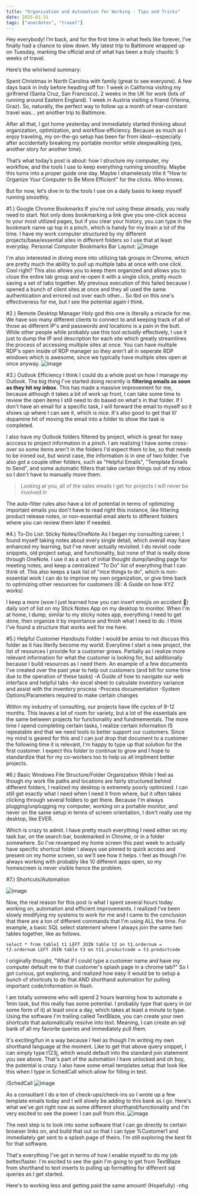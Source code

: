 ```yaml
---
title: "Organization and Automation for Working - Tips and Tricks"
date: 2025-01-31
tags: ["anecdotes", "travel"]
---
```

Hey everybody! I’m back, and for the first time in what feels like forever, I’ve finally had a chance to slow down. My latest trip to Baltimore wrapped up on Tuesday, marking the official end of what has been a truly chaotic 5 weeks of travel.

Here’s the whirlwind summary:

Spent Christmas in North Carolina with family (great to see everyone).
A few days back in Indy before heading off for:
1 week in California visiting my girlfriend (Santa Cruz, San Francisco).
2 weeks in the UK for work (lots of running around Eastern England).
1 week in Austria visiting a friend (Vienna, Graz).
So, naturally, the perfect way to follow up a month of near-constant travel was... yet another trip to Baltimore.

After all that, I got home yesterday and immediately started thinking about organization, optimization, and workflow efficiency. Because as much as I enjoy traveling, my on-the-go setup has been far from ideal—especially after accidentally breaking my portable monitor while sleepwalking (yes, another story for another time).

That’s what today’s post is about: how I structure my computer, my workflow, and the tools I use to keep everything running smoothly. Maybe this turns into a proper guide one day. Maybe I shamelessly title it “How to Organize Your Computer to Be More Efficient” for the clicks. Who knows.

But for now, let’s dive in to the tools I use on a daily basis to keep myself running smoothly.

#1.) Google Chrome Bookmarks
If you're not using these already, you really need to start. Not only does bookmarking a link give you one-click access to your most utilized pages, but if you clear your history, you can type in the bookmark name up top in a pinch, which is handy for my brain a lot of the time. I have my work computer structured by my different projects/base/essential sites in different folders so I use that at least everyday.
Personal Computer Bookmarks Bar Layout: ![image](https://github.com/user-attachments/assets/bb4e7f94-5aa7-4b73-a2e7-9c533c504f0d)

I'm also interested in diving more into utilizing tab groups in Chrome, which are pretty much the ability to pull up multiple tabs at once with one click. Cool right? This also allows you to keep them organized and allows you to close the entire tab group and re-open it with a single click, pretty much saving a set of tabs together. My previous execution of this failed because I opened a bunch of client sites at once and they all used the same authentication and errored out over each other... So tbd on this one's effectiveness for me, but I see the potential again I think.

#2.) Remote Desktop Manager
Holy god this one is literally a miracle for me. We have soo many different clients to connect to and keeping track of all of those as different IP's and passwords and locations is a pain in the butt. While other people while probably use this tool _actually_ effectively, I use it just to dump the IP and description for each site which greatly streamlines the process of accessing multiple sites at once. You can have multiple RDP's open inside of RDP manager so they aren't all in seperate RDP windows which is awesome, since we typically have multiple sites open at once anyway.
![image](https://github.com/user-attachments/assets/f3455863-a598-4b28-9ede-0b2a03667289)

#3.) Outlook Efficiency
I think I could do a whole post on how I manage my Outlook. The big thing I've started doing recently is **filtering emails as soon as they hit my inbox**. This has made a massive improvement for me, because although it takes a bit of work up front, I can take some time to review the open items I still need to do based on what's in that folder. If I don't have an email for a specific task, I will forward the email to myself so it shows up where I can see it, which is nice. It's also good to get that lil' dopamine hit of moving the email into a folder to show the task is completed.

I also have my Outlook folders filtered by project, which is great for easy acccess to project information in a pinch. I am realizing I have some cross-over so some items aren't in the folders I'd expect them to be, so that needs to be ironed out, but worst case, the information is in one of two folder. I've also got a couple other folders, such as "Helpful Emails", "Template Emails to Send", and some automatic filters that take certain things out of my inbox so I don't have to manually move them.

> Looking at you, all of the sales emails I get for projects I will never be involved in

The auto-filter rules also have a lot of potential in terms of optimizing important emails you don't have to read right this instance, like filtering product release notes, or non-essential email alerts to different folders where you can review them later if needed.

#4.) To-Do List: Sticky Notes/OneNote
As I began my consulting career, I found myself taking notes about every single detail, which overall may have enhanced my learning, but I've never actually revisited. I do revisit code snippets, old project setup, and functionality, but none of that is really done through OneNote. I use it as a sort of initial thought dump/landing page for meeting notes, and keep a centralized "To Do" list of everything that I can think of. This also keeps a task list of "nice things to do", which is non-essential work I can do to improve my own organization, or give time back to optimizing other resources for customers (IE: A Guide on how XYZ works) 

I keep a more (wow I just learned how you can insert emojis on accident 🐤) daily sort of list on my Stick Notes App on my desktop to monitor. When I'm at home, I dump, similar to my sticky notes app, everything I need to get done, then organize it by importance and finish what I need to do. I think I've found a structure that works well for me here.

#5.) Helpful Customer Handouts Folder
I would be amiss to not discuss this folder as it has literlly become my world. Everytime I start a new project, the list of resources I provide for a customer grows. Partially as I realize more relevant information for what the customer is looking for, but additionally because I build resources as I need them. An example of a few documents I've created over the past year to help out customers (and bill for some time due to the operation of these tasks)
-A Guide of how to navigate our web interface and helpful tabs
-An excel sheet to calculate inventory variance and assist with the inventory process
-Process documentation
-System Options/Parameters required to make certain changes

Within my industry of consulting, our projects have life cycles of 9-12 months. This leaves a lot of room for variety, but a lot of the essentials are the same between projects for functionality and fundmementals. The more time I spend completing certain tasks, I realize certain information IS repeatable and that we need tools to better support our customers. Since my mind is geared for this and I can just drop that document to a customer the following time it is relevant, I'm happy to type up that solution for the first customer. I expect this folder to continue to grow and I hope to standardize that for my co-workers too to help us all impliment better projects.

#6.) Basic Windows File Structure/Folder Organization
While I feel as though my work file paths and locations are fairly structured behind different folders, I realized my desktop is extremely poorly optimized. I can still get exactly what I need when I need it from where, but it often takes clicking through several folders to get there. Because I'm always plugging/unplugging my computer, working on a portable monitor, and never on the same setup in terms of screen orientation, I don't really use my desktop, like EVER.

Which is crazy to admit. I have pretty much everything I need either on my task bar, on the search bar, bookmarked in Chrome, or in a folder somewhere. So I've revamped my home screen this past week to actually have specific shortcut folder I always use pinned to quick access and present on my home screen, so we'll see how it helps. I feel as though I'm always working with probably like 10 different apps open, so my homescreen is never visible hence the problem.

#7.) Shortcuts/Automation


![image](https://github.com/user-attachments/assets/d2d6aef0-1c2e-40c0-afd4-9094490ae104)

Now, the real reason for this post is what I spent several hours today working on, automation and efficient improvements. I realized I've been slowly modifying my systems to work for me and I came to the conclusion that there are a ton of different commands that I'm using ALL the time. For example, a basic SQL select statement where I always join the same two tables together, like as follows.

`select * from table1 t1
LEFT JOIN table t2 on t1.ordernum = t2.ordernum
LEFT JOIN table t3 on t11.productcode = t3.productcode`

I originally thought, "What if I could type a customer name and have my computer default me to that customer's splash page in a chrome tab?" So I got curious, got exploring, and realized how easy it would be to setup a bunch of shortcuts to do that AND shorthand automation for pulling important code/information in flash.

I am totally someone who will spend 2 hours learning how to automate a 1min task, but this really has some potential. I probably type that query in (or some form of it) at least once a day, which takes at least a minute to type. Using the software I'm trailing called TextBlaze, you can create your own shortcuts that automatically resolve into text. Meaning, I can create an sql bank of all my favorite queries and immediately pull them.

It's exciting/fun in a way because I feel as though I'm writing my own shorthand language at the moment. Like to get that above query snippet, I can simply type t123j, which would default into the standard join statement you see above. That's part of the automation I have unlocked and oh boy, the potential is crazy. I also have some email templates setup that look like this when I type in SchedCall which allow for filling in text.

/SchedCall
![image](https://github.com/user-attachments/assets/6fd4ed09-12b3-49e8-9900-c8d5809e65fc)

As a consultant I do a ton of check-ups/check-ins so I wrote up a few template emails today and I will slowly be adding to this bank as I go. Here's what we've got right now as some different shorthand/functionality and I'm very excited to see the power I can pull from this.
![image](https://github.com/user-attachments/assets/3bbc1604-8e49-41a1-baff-6f5bc6bdd71e)

The next step is to look into some software that I can go directly to certain browser links on, and build that out so that I can type %Customer1 and immediately get sent to a splash page of theirs. I'm still exploring the best fit for that software.

That's everything I've got in terms of how I enable myself to do my job better/faster. I'm excited to see the gain I'm going to get from TextBlaze from shorthand to text inserts to pulling up formatting for different sql queries as I get started.

Here's to working less and getting paid the same amount! (Hopefully)
-nhg
